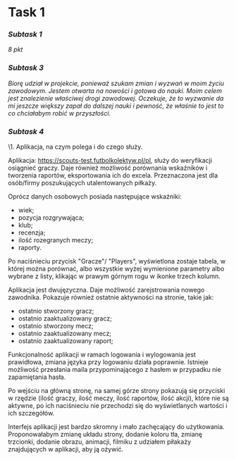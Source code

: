 # Task 1


### *Subtask 1*

*8 pkt*

### *Subtask 3*

*Biorę udział w projekcie, ponieważ szukam zmian i wyzwań w moim życiu zawodowym. Jestem otwarta na nowości i gotowa do nauki. Moim celem jest znalezienie właściwej drogi zawodowej. Oczekuje, że to wyzwanie da mi jeszcze większy zapał do dalszej nauki i pewność, że właśnie to jest to co chciałabym robić w przyszłości.* 

### *Subtask 4*

\1. Aplikacja, na czym polega i do czego służy.

Aplikacja:  https://scouts-test.futbolkolektyw.pl/pl, służy do weryfikacji osiągnieć graczy. Daje również możliwość porównania wskaźników i tworzenia raportów, eksportowania ich do excela. Przeznaczona jest dla osób/firmy poszukujących utalentowanych piłkaży.

Oprócz danych osobowych posiada następujące wskaźniki:
* wiek;
* pozycja rozgrywająca;
* klub;
* recenzja;
* ilość rozegranych meczy;
* raporty.

Po naciśnieciu przycisk "Gracze"/ "Players", wyświetlona zostaje tabela, w której można porównać, albo wszystkie wyżej wymienione parametry albo wybrane z listy, klikając w prawym górnym rogu w ikonke trzech kolumn.

Aplikacja jest dwujęzyczna. Daje możliwość zarejstrowania nowego zawodnika. 
Pokazuje również ostatnie aktywności na stronie, takie jak:
* ostatnio stworzony gracz;
* ostatnio zaaktualizowany gracz;
* ostatnio stworzony mecz;
* ostatnio zaaktualizowany mecz;
* ostatnio zaaktualizowany raport;





Funkcjonalność aplikacji w ramach logowania i wylogowania jest prawidłowa, zmiana języka przy logowaniu działa poprawnie. Istnieje możliwość przesłania maila przypominającego z hasłem w przypadku nie zapamiętania hasła.

Po wejściu na główną stronę, na samej górze strony pokazują się przyciski w rzędzie (ilość graczy, ilość meczy, ilość raportów, ilość akcji), które nie są aktywne, po ich naciśnieciu nie przechodzi się do wyświetlanych wartości i ich szczegółów.

Interfejs aplikacji jest bardzo skromny i mało zachęcający do użytkowania.
Proponowałabym zmianę układu strony, dodanie koloru tła, zmianę trzcionki, dodanie obrazu, animacji, filmiku z udziałem piłakaży znajdujących w aplikacji, aby ją ożywić.





